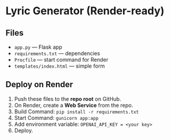 # Lyric Generator (Render-ready)

## Files
- `app.py` — Flask app
- `requirements.txt` — dependencies
- `Procfile` — start command for Render
- `templates/index.html` — simple form

## Deploy on Render
1. Push these files to the **repo root** on GitHub.
2. On Render, create a **Web Service** from the repo.
3. Build Command: `pip install -r requirements.txt`
4. Start Command: `gunicorn app:app`
5. Add environment variable: `OPENAI_API_KEY = <your key>`
6. Deploy.